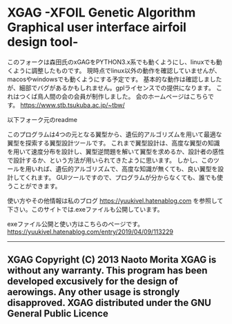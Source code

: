 ﻿
XGAG  -XFOIL Genetic Algorithm Graphical user interface airfoil design tool-
===========
このフォークは森田氏のxGAGをPYTHON3.x系でも動くようにし、linuxでも動くように調整したものです。
現時点でlinux以外の動作を確認していませんが、macosやwindowsでも動くようにする予定です。
基本的な動作は確認しましたが、細部でバグがあるかもしれません。gplライセンスでの提供になります。
これはつくば鳥人間の会の会員が制作しました。
会のホームページはこちらです。
https://www.stb.tsukuba.ac.jp/~tbw/

以下フォーク元のreadme

このプログラムは4つの元となる翼型から、遺伝的アルゴリズムを用いて最適な翼型を探索する翼型設計ツールです。
これまで翼型設計は、高度な翼型の知識を用いて速度分布を設計し、翼型逆問題を解いて翼型を求めるか、設計者の感性で設計するか、という方法が用いられてきたように思います。
しかし、このツールを用いれば、遺伝的アルゴリズムで、高度な知識が無くても、良い翼型を設計してくれます。
GUIツールですので、プログラムが分からなくても、誰でも使うことができます。

使い方やその他情報は私のブログ
https://yuukivel.hatenablog.com
を参照して下さい。このサイトでは.exeファイルも公開しています。

exeファイル公開と使い方はこちらのページです。
https://yuukivel.hatenablog.com/entry/2019/04/09/113229

---
XGAG
Copyright (C) 2013 Naoto Morita
XGAG is without any warranty. This program has been developed excusively for the design of aerowings.
Any other usage is strongly disapproved.
XGAG distributed under the GNU General Public Licence
---
